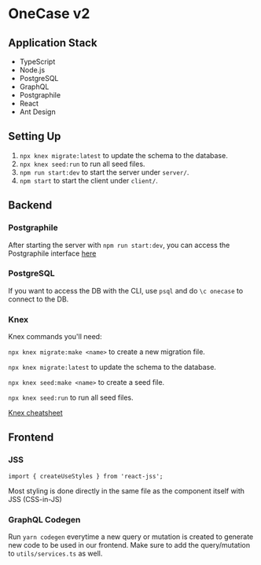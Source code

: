 # OneCase v2

## Application Stack
- TypeScript
- Node.js
- PostgreSQL
- GraphQL
- Postgraphile
- React
- Ant Design

## Setting Up

1. `npx knex migrate:latest` to update the schema to the database.
2. `npx knex seed:run` to run all seed files.
3. `npm run start:dev` to start the server under `server/`.
4. `npm start` to start the client under `client/`.

## Backend

### Postgraphile

After starting the server with `npm run start:dev`, you can access the Postgraphile interface [here](http://localhost:8080/graphiql)

### PostgreSQL

If you want to access the DB with the CLI, use `psql` and do `\c onecase` to connect to the DB.

### Knex

Knex commands you'll need:

`npx knex migrate:make <name>` to create a new migration file.

`npx knex migrate:latest` to update the schema to the database.

`npx knex seed:make <name>` to create a seed file.

`npx knex seed:run` to run all seed files.

[Knex cheatsheet](https://devhints.io/knex)

## Frontend

### JSS

`import { createUseStyles } from 'react-jss';`

Most styling is done directly in the same file as the component itself with JSS (CSS-in-JS)

### GraphQL Codegen

Run `yarn codegen` everytime a new query or mutation is created to generate new code to be used in our frontend. Make sure to add the query/mutation to `utils/services.ts` as well.
